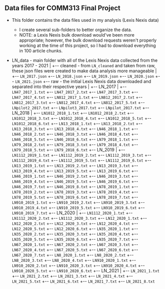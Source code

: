 ## Data files for COMM313 Final Project

* This folder contains the data files used in my analysis (Lexis Nexis data)
    * I create several sub-folders to better organize the data.
    * NOTE: a Lexis Nexis bulk download would've been more appropriate; however, the bulk download requests weren't properly working at the time of this project, so I had to download everything in 100 article chunks.
  
* LN_data - main folder with all of the Lexis Nexis data collected from the years 2017 - 2021
    |
    +-- cleaned - from `LN_cleaned` and taken from raw, these json files were created to make data analysis more manageable
           |
           +-- `LN_2017.json`
           +-- `LN_2018.json`
           +-- `LN_2019.json`
           +-- `LN_2020.json`
           +-- `LN_2021.json`
    +-- raw - the initial Lexis Nexis data downloaded and separated into their respective years
         |
         +-- LN_2017
                 |
                 +-- `LN47_2017_1.txt`
                 +-- `LN47_2017_2.txt`
                 +-- `LN47_2017_3.txt`
                 +-- `LN47_2017_4.txt`
                 +-- `LN812_2017_1.txt`
                 +-- `LN812_2017_2.txt`
                 +-- `LN812_2017_3.txt`
                 +-- `LN812_2017_4.txt`
                 +-- `LN812_2017_5.txt`
                 +-- `LNpilot2_2017.txt`
                 +-- `LNpilot3_2017.txt`
                 +-- `LNpilot_2017.txt`
         +-- LN_2018
                 |
                 +-- `LN1012_2018_1.txt`
                 +-- `LN1012_2018_2.txt`
                 +-- `LN1012_2018_3.txt`
                 +-- `LN1012_2018_4.txt`
                 +-- `LN1012_2018_5.txt`
                 +-- `LN1012_2018_6.txt`
                 +-- `LN13_2018_1.txt`
                 +-- `LN13_2018_2.txt`
                 +-- `LN13_2018_3.txt`
                 +-- `LN13_2018_4.txt`
                 +-- `LN46_2018_1.txt`
                 +-- `LN46_2018_2.txt`
                 +-- `LN46_2018_3.txt`
                 +-- `LN46_2018_4.txt`
                 +-- `LN46_2018_5.txt`
                 +-- `LN46_2018_6.txt`
                 +-- `LN79_2018_1.txt`
                 +-- `LN79_2018_2.txt`
                 +-- `LN79_2018_3.txt`
                 +-- `LN79_2018_4.txt`
                 +-- `LN79_2018_5.txt`
                 +-- `LN79_2018_6.txt`
         +-- LN_2019
                 |
                 +-- `LN1112_2019_1.txt`
                 +-- `LN1112_2019_2.txt`
                 +-- `LN1112_2019_3.txt`
                 +-- `LN1112_2019_4.txt`
                 +-- `LN1112_2019_5.txt`
                 +-- `LN1112_2019_6.txt`
                 +-- `LN13_2019_1.txt`
                 +-- `LN13_2019_2.txt`
                 +-- `LN13_2019_3.txt`
                 +-- `LN13_2019_4.txt`
                 +-- `LN13_2019_5.txt`
                 +-- `LN13_2019_6.txt`
                 +-- `LN46_2019_1.txt`
                 +-- `LN46_2019_2.txt`
                 +-- `LN46_2019_3.txt`
                 +-- `LN46_2019_4.txt`
                 +-- `LN46_2019_5.txt`
                 +-- `LN46_2019_6.txt`
                 +-- `LN46_2019_7.txt`
                 +-- `LN46_2019_8.txt`
                 +-- `LN78_2019_1.txt`
                 +-- `LN78_2019_2.txt`
                 +-- `LN78_2019_3.txt`
                 +-- `LN78_2019_4.txt`
                 +-- `LN78_2019_5.txt`
                 +-- `LN78_2019_6.txt`
                 +-- `LN78_2019_7.txt`
                 +-- `LN910_2019_1.txt`
                 +-- `LN910_2019_2.txt`
                 +-- `LN910_2019_3.txt`
                 +-- `LN910_2019_4.txt`
                 +-- `LN910_2019_5.txt`
                 +-- `LN910_2019_6.txt`
                 +-- `LN910_2019_7.txt`
         +-- LN_2020
                 |
                 +-- `LN1112_2020_1.txt`
                 +-- `LN1112_2020_2.txt`
                 +-- `LN1112_2020_3.txt`
                 +-- `LN12_2020_1.txt`
                 +-- `LN12_2020_2.txt`
                 +-- `LN12_2020_3.txt`
                 +-- `LN12_2020_4.txt`
                 +-- `LN12_2020_5.txt`
                 +-- `LN12_2020_6.txt`
                 +-- `LN35_2020_1.txt`
                 +-- `LN35_2020_2.txt`
                 +-- `LN35_2020_3.txt`
                 +-- `LN35_2020_4.txt`
                 +-- `LN35_2020_5.txt`
                 +-- `LN35_2020_6.txt`
                 +-- `LN35_2020_7.txt`
                 +-- `LN67_2020_1.txt`
                 +-- `LN67_2020_2.txt`
                 +-- `LN67_2020_3.txt`
                 +-- `LN67_2020_4.txt`
                 +-- `LN67_2020_5.txt`
                 +-- `LN67_2020_6.txt`
                 +-- `LN67_2020_7.txt`
                 +-- `LN8_2020_1.txt`
                 +-- `LN8_2020_2.txt`
                 +-- `LN8_2020_3.txt`
                 +-- `LN8_2020_4.txt`
                 +-- `LN910_2020_1.txt`
                 +-- `LN910_2020_2.txt`
                 +-- `LN910_2020_3.txt`
                 +-- `LN910_2020_4.txt`
                 +-- `LN910_2020_5.txt`
                 +-- `LN910_2020_6.txt`
         +-- LN_2021
                 |
                 +-- `LN_2021_1.txt`
                 +-- `LN_2021_2.txt`
                 +-- `LN_2021_3.txt`
                 +-- `LN_2021_4.txt`
                 +-- `LN_2021_5.txt`
                 +-- `LN_2021_6.txt`
                 +-- `LN_2021_7.txt`
                 +-- `LN_2021_8.txt`
    
